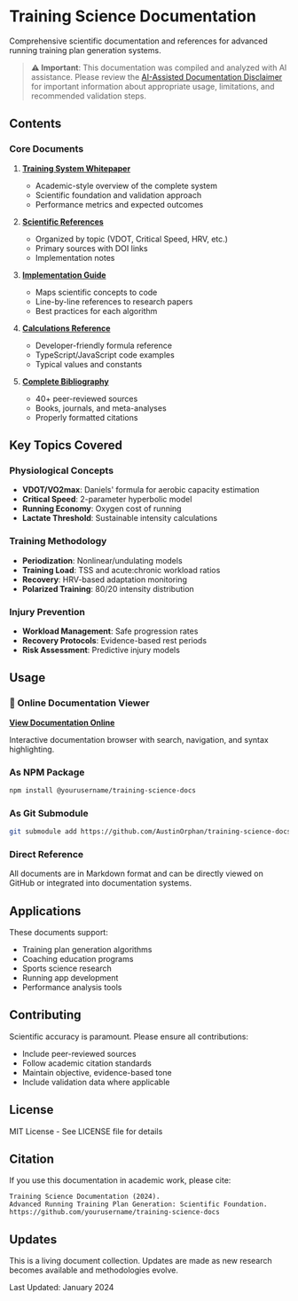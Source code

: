 # Training Science Documentation

Comprehensive scientific documentation and references for advanced running training plan generation systems.

> **⚠️ Important**: This documentation was compiled and analyzed with AI assistance. Please review the [AI-Assisted Documentation Disclaimer](./ai-disclaimer.md) for important information about appropriate usage, limitations, and recommended validation steps.

## Contents

### Core Documents

1. **[Training System Whitepaper](./training-system-whitepaper.md)**
   - Academic-style overview of the complete system
   - Scientific foundation and validation approach
   - Performance metrics and expected outcomes

2. **[Scientific References](./training-science-references.md)**
   - Organized by topic (VDOT, Critical Speed, HRV, etc.)
   - Primary sources with DOI links
   - Implementation notes

3. **[Implementation Guide](./training-implementation-guide.md)**
   - Maps scientific concepts to code
   - Line-by-line references to research papers
   - Best practices for each algorithm

4. **[Calculations Reference](./training-calculations-reference.md)**
   - Developer-friendly formula reference
   - TypeScript/JavaScript code examples
   - Typical values and constants

5. **[Complete Bibliography](./training-bibliography.md)**
   - 40+ peer-reviewed sources
   - Books, journals, and meta-analyses
   - Properly formatted citations

## Key Topics Covered

### Physiological Concepts
- **VDOT/VO2max**: Daniels' formula for aerobic capacity estimation
- **Critical Speed**: 2-parameter hyperbolic model
- **Running Economy**: Oxygen cost of running
- **Lactate Threshold**: Sustainable intensity calculations

### Training Methodology
- **Periodization**: Nonlinear/undulating models
- **Training Load**: TSS and acute:chronic workload ratios
- **Recovery**: HRV-based adaptation monitoring
- **Polarized Training**: 80/20 intensity distribution

### Injury Prevention
- **Workload Management**: Safe progression rates
- **Recovery Protocols**: Evidence-based rest periods
- **Risk Assessment**: Predictive injury models

## Usage

### 📖 Online Documentation Viewer
**[View Documentation Online](https://austinorphan.github.io/training-science-docs/)**

Interactive documentation browser with search, navigation, and syntax highlighting.

### As NPM Package
```bash
npm install @yourusername/training-science-docs
```

### As Git Submodule
```bash
git submodule add https://github.com/AustinOrphan/training-science-docs.git docs/science
```

### Direct Reference
All documents are in Markdown format and can be directly viewed on GitHub or integrated into documentation systems.

## Applications

These documents support:
- Training plan generation algorithms
- Coaching education programs
- Sports science research
- Running app development
- Performance analysis tools

## Contributing

Scientific accuracy is paramount. Please ensure all contributions:
- Include peer-reviewed sources
- Follow academic citation standards
- Maintain objective, evidence-based tone
- Include validation data where applicable

## License

MIT License - See LICENSE file for details

## Citation

If you use this documentation in academic work, please cite:
```
Training Science Documentation (2024). 
Advanced Running Training Plan Generation: Scientific Foundation. 
https://github.com/yourusername/training-science-docs
```

## Updates

This is a living document collection. Updates are made as new research becomes available and methodologies evolve.

Last Updated: January 2024